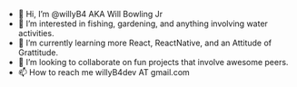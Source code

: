- 👋 Hi, I’m @willyB4 AKA Will Bowling Jr 
- 👀 I’m interested in fishing, gardening, and anything involving water activities.
- 🌱 I’m currently learning more React, ReactNative, and an Attitude of Grattitude. 
- 💞️ I’m looking to collaborate on fun projects that involve awesome peers.
- 📫 How to reach me willyB4dev AT gmail.com

<!---
willyB4/willyB4 is a ✨ special ✨ repository because its `README.md` (this file) appears on your GitHub profile.
You can click the Preview link to take a look at your changes.
--->
